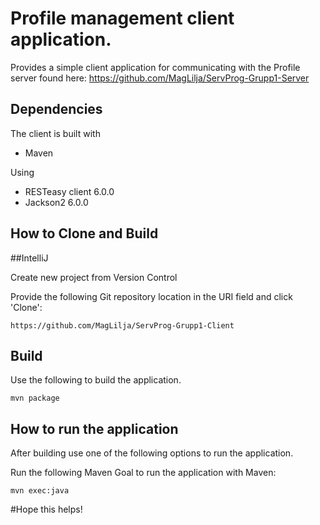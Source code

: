 # Profile management client application. 

Provides a simple client application for communicating with the Profile server found here:
https://github.com/MagLilja/ServProg-Grupp1-Server

## Dependencies

The client is built with 
- Maven

Using
- RESTeasy client 6.0.0
- Jackson2 6.0.0

## How to Clone and Build

##IntelliJ

Create new project from Version Control

Provide the following Git repository location in the URI field and click 'Clone':

    https://github.com/MagLilja/ServProg-Grupp1-Client

## Build
Use the following to build the application.

    mvn package

## How to run the application
After building use one of the following options to run the application.

Run the following Maven Goal to run the application with Maven:

    mvn exec:java


#Hope this helps!